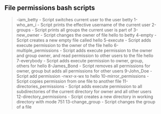 ## File permissions bash scripts
> -iam_betty - Script switches current user to the user betty
> 1-who_am_i - Script prints the effective username of the current user
> 2-groups - Script prints all groups the current user is part of
> 3-new_owner - Script changes the owner of file hello to betty
> 4-empty - Script creates a new empty file called hello
> 5-execute - Script adds execute permission to the owner of the file hello
> 6-multiple_permissions - Script adds execute permission to the owner and group owner, and read permission to other users to the file hello
> 7-everybody - Script adds execute permission to owner, group, others for hello
> 8-James_Bond - Script removes all permissions for owner, group but adds all permissions for other users
> 9-John_Doe - Script add permission -rwxr-x-wx to hello
> 10-mirror_permissions - Script copies permission from one file to another file
> 11-directories_permissions - Script adds execute permission to all subdirectories of the current directory for owner and all other users
> 12-directory_permissions - Script creates a new directory in working directory with mode 751
> 13-change_group - Script changes the group of a file
> 
